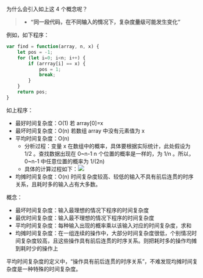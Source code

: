 为什么会引入如上这 4 个概念呢？
> * **“同一段代码，在不同输入的情况下，复杂度量级可能发生变化”**

例如，如下程序：
```javascript
var find = function(array, n, x) {
    let pos = -1;
    for (let i=0; i<n; i++) {
        if (arrray[i] == x) {
            pos = 1;
            break;
        }
    }
    return pos;
}
```
如上程序：
* 最好时间复杂度：O(1)  若 array[0]=x 
* 最坏时间复杂度：O(n)  若数组 array 中没有元素值为 x 
* 平均时间复杂度：O(n) 
    * 分析过程：变量 x 在数组中的概率，具体要根据实际统计，此处假设为 1/2 。查找数据出现在 0~n-1 n 个位置的概率是一样的，为 1/n 。所以，0~n-1 中任意位置的概率为 1/(2n)
    * 具体的计算过程如下：![](https://static001.geekbang.org/resource/image/36/7f/36c0aabdac69032f8a43368f5e90c67f.jpg)
* 均摊时间复杂度：O(n) 时间复杂度较高、较低的输入不具有前后连贯的时序关系，且耗时多的输入占有大多数。

概念：
* 最坏时间复杂度：输入最理想的情况下程序的时间复杂度
* 最优时间复杂度：输入最不理想的情况下程序的时间复杂度
* 平均时间复杂度：每种输入出现的概率乘以该输入对应的时间复杂度，求和
* 均摊时间复杂度：在一组连续的操作中，大部分时间复杂度很低，个别情况时间复杂度较高，且这些操作具有前后连贯的时序关系。则把耗时多的操作均摊到耗时少的操作上

平均时间复杂度的定义中，“操作具有前后连贯的时序关系”，不难发现均摊时间复杂度是一种特殊的时间复杂度。